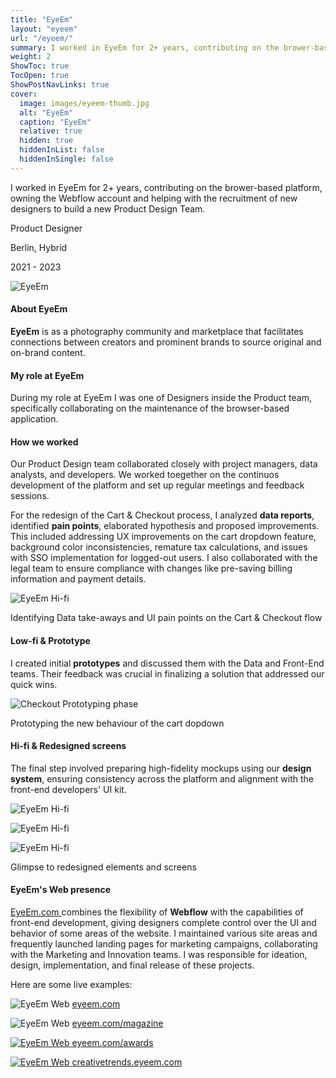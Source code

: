 ```yaml
---
title: "EyeEm"
layout: "eyeem"
url: "/eyeem/"
summary: I worked in EyeEm for 2+ years, contributing on the brower-based platform, owning the Webflow account and helping with the recruitment of new designers to build a new Product Design Team.
weight: 2
ShowToc: true
TocOpen: true
ShowPostNavLinks: true
cover:
  image: images/eyeem-thumb.jpg
  alt: "EyeEm"
  caption: "EyeEm"
  relative: true
  hidden: true
  hiddenInList: false
  hiddenInSingle: false
---
```


<div class="intro-info">

<p class="intro-description">I worked in EyeEm for 2+ years, contributing on the brower-based platform, owning the Webflow account and helping with the recruitment of new designers to build a new Product Design Team.</p>
  <div class="intro-details-wrapper">
    <p class="intro-details no-margin-bottom"><span class="fi" style="background-image: url(images/mouse.svg)"></span> Product Designer</p>
    <p class="intro-details no-margin-bottom"><span class="fi" style="background-image: url(images/location.svg)"></span> Berlin, Hybrid</p>
    <p class="intro-details no-margin-bottom"><span class="fi" style="background-image: url(images/calendar.svg)"></span> 2021 - 2023</p>
  </div>

</div>

![EyeEm](images/eyeem-intro.jpg)

#### About EyeEm

**EyeEm** is as a photography community and marketplace that facilitates connections between creators and prominent brands to source original and on-brand content.

#### My role at EyeEm

During my role at EyeEm I was one of Designers inside the Product team, specifically collaborating on the maintenance of the browser-based application. 

#### How we worked

Our Product Design team collaborated closely with project managers, data analysts, and developers. We worked toegether on the continuos development of the platform and set up regular meetings and feedback sessions. 

For the redesign of the Cart & Checkout process, I analyzed **data reports**, identified **pain points**, elaborated hypothesis and proposed improvements. This included addressing UX improvements on the cart dropdown feature, background color inconsistencies, remature tax calculations, and issues with SSO implementation for logged-out users. I also collaborated with the legal team to ensure compliance with changes like pre-saving billing information and payment details. 

![EyeEm Hi-fi](images/eyeem-user-flow.png)

<p class="photo-footnote">Identifying Data take-aways and UI pain points on the Cart & Checkout flow</p>


#### Low-fi & Prototype

I created initial **prototypes** and discussed them with the Data and Front-End teams. Their feedback was crucial in finalizing a solution that addressed our quick wins. 

<a href="https://www.figma.com/proto/8uY2K7IVQ9ZY0zZ6nbfgLY/Cart-%26-Checkout-process-(Quick-wins)-(Copy)?page-id=2754%3A8279&node-id=2767-16673&viewport=831%2C395%2C0.06&t=CbdfJQfKEAJWeuO0-1&scaling=min-zoom&starting-point-node-id=2767%3A16673&show-proto-sidebar=1
" target="_blank" style="display:none">Check final prototype<span class="fi" style="background-image: url(images/ext-link.svg)"></span></a>

![Checkout Prototyping phase](images/eyeem-low-fi-dropdown.png)

<p class="photo-footnote">Prototyping the new behaviour of the cart dopdown</p>

#### Hi-fi & Redesigned screens

The final step involved preparing high-fidelity mockups using our **design system**, ensuring consistency across the platform and alignment with the front-end developers' UI kit.

![EyeEm Hi-fi](images/eyeem-auth.png)

![EyeEm Hi-fi](images/eyeem-hifi-modals.png)

![EyeEm Hi-fi](images/eyeem-hifi.png)

<p class="photo-footnote">Glimpse to redesigned elements and screens</p>


#### EyeEm's Web presence

<a href="http://eyeem.com" target="_blank">EyeEm.com <span class="fi" style="background-image: url(images/ext-link.svg)"></span></a> combines the flexibility of **Webflow** with the capabilities of front-end development, giving designers complete control over the UI and behavior of some areas of the website. I maintained various site areas and frequently launched landing pages for marketing campaigns, collaborating with the Marketing and Innovation teams. I was responsible for ideation, design, implementation, and final release of these projects.


Here are some live examples:

![EyeEm Web](images/eyeem-web.jpg)
<a href="http://eyeem.com" target="\_blank">eyeem.com<span class="fi" style="background-image: url(images/ext-link.svg)"></span></a>

![EyeEm Web](images/eyeem-magazine.jpg)
<a href="https://www.eyeem.com/magazine" target="_blank">eyeem.com/magazine<span class="fi" style="background-image: url(images/ext-link.svg)"></span></p>

![EyeEm Web](images/eyeem-awards.jpg)
<a href="https://www.eyeem.com/awards" target="\_blank">eyeem.com/awards<span class="fi" style="background-image: url(images/ext-link.svg)"></span></p>

![EyeEm Web](images/eyeem-creative-trends.jpg)
<a href="https://creativetrends.eyeem.com/" target="\_blank">creativetrends.eyeem.com<span class="fi" style="background-image: url(images/ext-link.svg)"></span></p>
